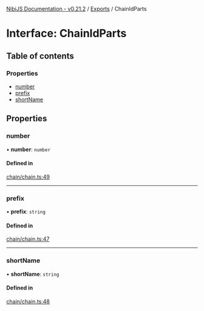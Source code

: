 [NibiJS Documentation - v0.21.2](../intro.md) / [Exports](../modules.md) / ChainIdParts

# Interface: ChainIdParts

## Table of contents

### Properties

- [number](ChainIdParts.md#number)
- [prefix](ChainIdParts.md#prefix)
- [shortName](ChainIdParts.md#shortname)

## Properties

### number

• **number**: `number`

#### Defined in

[chain/chain.ts:49](https://github.com/NibiruChain/ts-sdk/blob/a832287/packages/nibijs/src/chain/chain.ts#L49)

---

### prefix

• **prefix**: `string`

#### Defined in

[chain/chain.ts:47](https://github.com/NibiruChain/ts-sdk/blob/a832287/packages/nibijs/src/chain/chain.ts#L47)

---

### shortName

• **shortName**: `string`

#### Defined in

[chain/chain.ts:48](https://github.com/NibiruChain/ts-sdk/blob/a832287/packages/nibijs/src/chain/chain.ts#L48)
